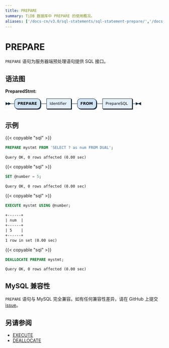 ```yaml
---
title: PREPARE
summary: TiDB 数据库中 PREPARE 的使用概况。
aliases: ['/docs-cn/v3.0/sql-statements/sql-statement-prepare/','/docs-cn/v3.0/reference/sql/statements/prepare/','/docs-cn/sql/prepare/']
---
```


# PREPARE

`PREPARE` 语句为服务器端预处理语句提供 SQL 接口。

## 语法图

**PreparedStmt:**

![PreparedStmt](/media/sqlgram/PreparedStmt.png)

## 示例

{{< copyable "sql" >}}

```sql
PREPARE mystmt FROM 'SELECT ? as num FROM DUAL';
```

```
Query OK, 0 rows affected (0.00 sec)
```

{{< copyable "sql" >}}

```sql
SET @number = 5;
```

```
Query OK, 0 rows affected (0.00 sec)
```

{{< copyable "sql" >}}

```sql
EXECUTE mystmt USING @number;
```

```
+------+
| num  |
+------+
| 5    |
+------+
1 row in set (0.00 sec)
```

{{< copyable "sql" >}}

```sql
DEALLOCATE PREPARE mystmt;
```

```
Query OK, 0 rows affected (0.00 sec)
```

## MySQL 兼容性

`PREPARE` 语句与 MySQL 完全兼容。如有任何兼容性差异，请在 GitHub 上提交 [issue](/report-issue.md)。

## 另请参阅

* [EXECUTE](/sql-statements/sql-statement-execute.md)
* [DEALLOCATE](/sql-statements/sql-statement-deallocate.md)
